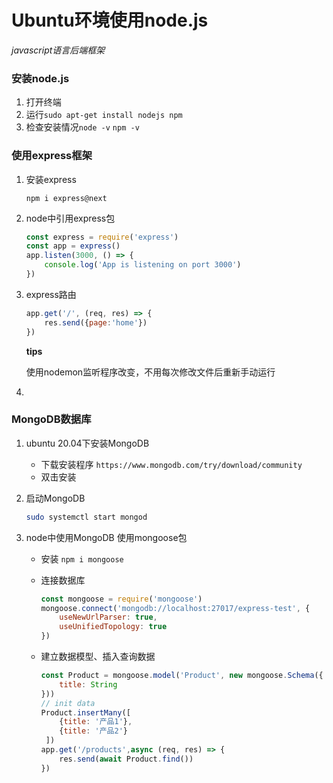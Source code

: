 # Ubuntu环境使用node.js

*javascript语言后端框架*

### 安装node.js

1. 打开终端
2. 运行`sudo apt-get install nodejs npm`
3. 检查安装情况`node -v` `npm -v`

### 使用express框架

1. 安装express

   `npm i express@next `

2. node中引用express包

   ```javascript
   const express = require('express')
   const app = express()
   app.listen(3000, () => {
       console.log('App is listening on port 3000')
   })
   ```

3. express路由

   ```javascript
   app.get('/', (req, res) => {
       res.send({page:'home'})
   })
   ```

   **tips**

   使用nodemon监听程序改变，不用每次修改文件后重新手动运行

   

4. 

### MongoDB数据库

1. ubuntu 20.04下安装MongoDB

   - 下载安装程序 `https://www.mongodb.com/try/download/community`
   - 双击安装

2. 启动MongoDB

   ```bash
   sudo systemctl start mongod
   ```

3. node中使用MongoDB
   使用mongoose包

   - 安装 `npm i mongoose`

   - 连接数据库

     ```javascript
     const mongoose = require('mongoose')
     mongoose.connect('mongodb://localhost:27017/express-test', {
         useNewUrlParser: true,
         useUnifiedTopology: true
     })
     ```


   - 建立数据模型、插入查询数据

     ```javascript
     const Product = mongoose.model('Product', new mongoose.Schema({
         title: String
     }))
     // init data
     Product.insertMany([
         {title: '产品1'},
         {title: '产品2'}
      ])
     app.get('/products',async (req, res) => {
         res.send(await Product.find())
     })
     ```

     

